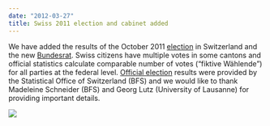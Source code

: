 ```yaml
---
date: "2012-03-27"
title: Swiss 2011 election and cabinet added
---
```


We have added the results of the October 2011 [election](http://dev.parlgov.org/data/che/election-parliament/2011-10-23/) in Switzerland and the new [Bundesrat](http://dev.parlgov.org/data/che/cabinet-party/2011-12-14/). Swiss citizens have multiple votes in some cantons and official statistics calculate comparable number of votes (“fiktive Wählende”) for all parties at the federal level. [Official election](http://www.portal-stat.admin.ch/nrw/files/de/01.xml) results were provided by the Statistical Office of Switzerland (BFS) and we would like to thank Madeleine Schneider (BFS) and Georg Lutz (University of Lausanne) for providing important details.

![](/images/parliament-european-union.jpg)
